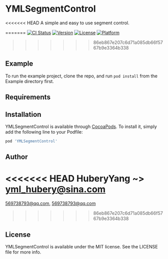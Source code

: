 # YMLSegmentControl

<<<<<<< HEAD
A simple and easy to use segment control.

=======
[![CI Status](http://img.shields.io/travis/569738793@qq.com/YMLSegmentControl.svg?style=flat)](https://travis-ci.org/569738793@qq.com/YMLSegmentControl)
[![Version](https://img.shields.io/cocoapods/v/YMLSegmentControl.svg?style=flat)](http://cocoapods.org/pods/YMLSegmentControl)
[![License](https://img.shields.io/cocoapods/l/YMLSegmentControl.svg?style=flat)](http://cocoapods.org/pods/YMLSegmentControl)
[![Platform](https://img.shields.io/cocoapods/p/YMLSegmentControl.svg?style=flat)](http://cocoapods.org/pods/YMLSegmentControl)
>>>>>>> 86eb867e207c6d71a085db66f5767b9e3364b338

## Example

To run the example project, clone the repo, and run `pod install` from the Example directory first.

## Requirements

## Installation

YMLSegmentControl is available through [CocoaPods](http://cocoapods.org). To install
it, simply add the following line to your Podfile:

```ruby
pod 'YMLSegmentControl'
```

## Author

<<<<<<< HEAD
HuberyYang ~> yml_hubery@sina.com
=======
569738793@qq.com, 569738793@qq.com
>>>>>>> 86eb867e207c6d71a085db66f5767b9e3364b338

## License

YMLSegmentControl is available under the MIT license. See the LICENSE file for more info.
